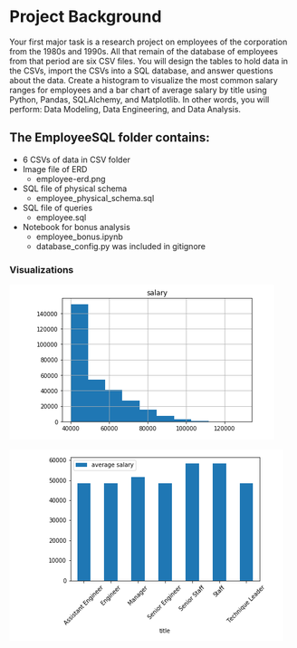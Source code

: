 # Project Background
Your first major task is a research project on employees of the corporation from the 1980s and 1990s. All that remain of the database of employees from that period are six CSV files. You will design the tables to hold data in the CSVs, import the CSVs into a SQL database, and answer questions about the data. Create a histogram to visualize the most common salary ranges for employees and a bar chart of average salary by title using Python, Pandas, SQLAlchemy, and Matplotlib. In other words, you will perform: Data Modeling, Data Engineering, and Data Analysis.

## The EmployeeSQL folder contains:
* 6 CSVs of data in CSV folder
* Image file of ERD
   * employee-erd.png
* SQL file of physical schema
   * employee_physical_schema.sql 
* SQL file of queries
   * employee.sql 
* Notebook for bonus analysis
   * employee_bonus.ipynb
   * database_config.py was included in gitignore
   
### Visualizations

![](histogram.png)

![](title_bargraph.png)
